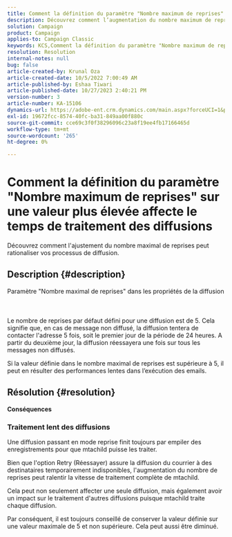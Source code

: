 ```yaml
---
title: Comment la définition du paramètre "Nombre maximum de reprises" sur une valeur plus élevée affecte le temps de traitement des diffusions
description: Découvrez comment l’augmentation du nombre maximum de reprises du paramètre impacte le temps de traitement de la diffusion.
solution: Campaign
product: Campaign
applies-to: Campaign Classic
keywords: KCS,Comment la définition du paramètre "Nombre maximum de reprises" sur une valeur plus élevée affecte le temps de traitement des diffusions
resolution: Resolution
internal-notes: null
bug: false
article-created-by: Krunal Oza
article-created-date: 10/5/2022 7:00:49 AM
article-published-by: Eshaa Tiwari
article-published-date: 10/27/2023 2:40:21 PM
version-number: 3
article-number: KA-15106
dynamics-url: https://adobe-ent.crm.dynamics.com/main.aspx?forceUCI=1&pagetype=entityrecord&etn=knowledgearticle&id=601fc96c-7b44-ed11-bba2-002248086a27
exl-id: 19672fcc-8574-40fc-ba31-849aa00f880c
source-git-commit: cce69c3f0f38296096c23a8f19ee4fb17166465d
workflow-type: tm+mt
source-wordcount: '265'
ht-degree: 0%

---
```


# Comment la définition du paramètre &quot;Nombre maximum de reprises&quot; sur une valeur plus élevée affecte le temps de traitement des diffusions


Découvrez comment l&#39;ajustement du nombre maximal de reprises peut rationaliser vos processus de diffusion.

## Description {#description}

Paramètre &quot;Nombre maximal de reprises&quot; dans les propriétés de la diffusion<br><br><br><br>
Le nombre de reprises par défaut défini pour une diffusion est de 5. Cela signifie que, en cas de message non diffusé, la diffusion tentera de contacter l&#39;adresse 5 fois, soit le premier jour de la période de 24 heures. A partir du deuxième jour, la diffusion réessayera une fois sur tous les messages non diffusés.



Si la valeur définie dans le nombre maximal de reprises est supérieure à 5, il peut en résulter des performances lentes dans l’exécution des emails.


## Résolution {#resolution}

<b>Conséquences</b>


### Traitement lent des diffusions



Une diffusion passant en mode reprise finit toujours par empiler des enregistrements pour que mtachild puisse les traiter.

Bien que l&#39;option Retry (Réessayer) assure la diffusion du courrier à des destinataires temporairement indisponibles, l&#39;augmentation du nombre de reprises peut ralentir la vitesse de traitement complète de mtachild.

Cela peut non seulement affecter une seule diffusion, mais également avoir un impact sur le traitement d&#39;autres diffusions puisque mtachild traite chaque diffusion.



Par conséquent, il est toujours conseillé de conserver la valeur définie sur une valeur maximale de 5 et non supérieure. Cela peut aussi être diminué.
